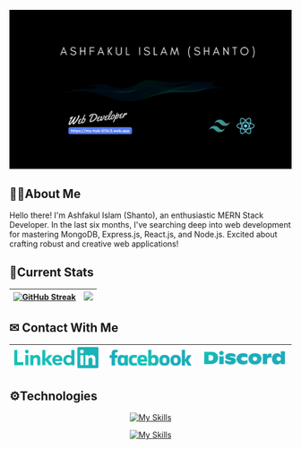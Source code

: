 [![Cover](/assets/cover.gif "Cover")](https://my-hub-513c3.web.app/)

## 👱‍♂️About Me
<p>
Hello there! I'm Ashfakul Islam (Shanto), an enthusiastic MERN Stack Developer. In the last six months, I've searching deep into web development for mastering MongoDB, Express.js, React.js, and Node.js. Excited about crafting robust and creative web applications!
</p>


## 🚀Current Stats

<div align="center">

| [![GitHub Streak](https://github-readme-streak-stats.herokuapp.com?user=juixer&theme=gotham&card_width=500)](https://git.io/streak-stats) | ![](https://github-readme-stats.vercel.app/api/top-langs/?username=juixer&theme=dark&hide_border=false&include_all_commits=false&count_private=false&layout=compact) |
|---|---|
</div>

## ✉ Contact With Me

| [![linkedin](/assets/linkedin.png "linkedin")](https://www.linkedin.com/in/ashfakul-islam-a56236183/) | [![facebook](/assets/facebook.png "facebook")](https://www.facebook.com/A.i.Sh4nto) | [![discord](/assets/discord.png "discord")](https://discord.com/users/475554971182432259) |
|---|---|---|


## ⚙Technologies

<div align="center">

[![My Skills](https://skillicons.dev/icons?i=js,html,css,react)](https://skillicons.dev)

[![My Skills](https://skillicons.dev/icons?i=firebase,tailwind,nodejs,expressjs,mongodb)](https://skillicons.dev)

</div>
